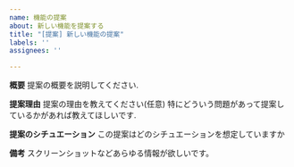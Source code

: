 ```yaml
---
name: 機能の提案
about: 新しい機能を提案する
title: "[提案] 新しい機能の提案"
labels: ''
assignees: ''

---
```


**概要**
提案の概要を説明してください.

**提案理由**
提案の理由を教えてください(任意)
特にどういう問題があって提案しているかがあれば教えてほしいです.

**提案のシチュエーション**
この提案はどのシチュエーションを想定していますか

**備考**
スクリーンショットなどあらゆる情報が欲しいです。

